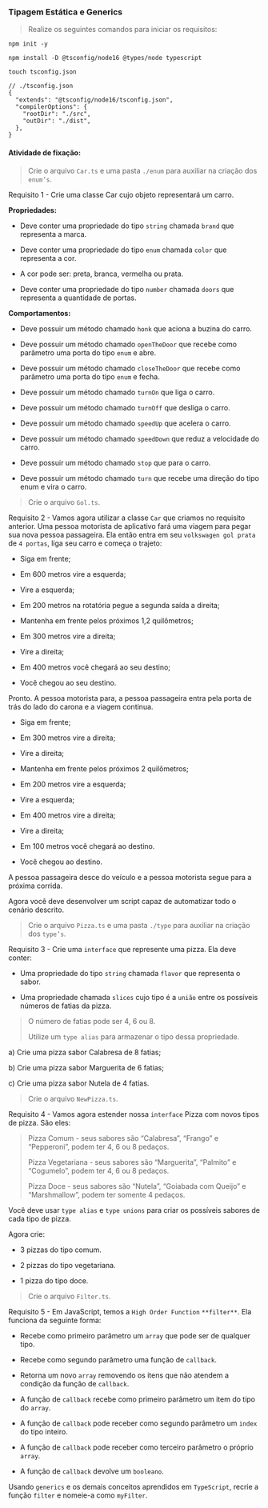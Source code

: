 ###  Tipagem Estática e Generics
> Realize os seguintes comandos para iniciar os requisitos:

```
npm init -y

npm install -D @tsconfig/node16 @types/node typescript

touch tsconfig.json

```

```
// ./tsconfig.json
{
  "extends": "@tsconfig/node16/tsconfig.json",
  "compilerOptions": {
    "rootDir": "./src",
    "outDir": "./dist",
  },
}
```


####  Atividade de fixação:

> Crie o arquivo `Car.ts` e uma pasta `./enum` para auxiliar na criação dos `enum’s`.

Requisito 1 - Crie uma classe Car cujo objeto representará um carro.

**Propriedades:**

* Deve conter uma propriedade do tipo `string` chamada `brand` que representa a marca.

* Deve conter uma propriedade do tipo `enum` chamada `color` que representa a cor.

* A cor pode ser: preta, branca, vermelha ou prata.

* Deve conter uma propriedade do tipo `number` chamada `doors` que representa a quantidade de portas.


**Comportamentos:**

* Deve possuir um método chamado `honk` que aciona a buzina do carro.

* Deve possuir um método chamado `openTheDoor` que recebe como parâmetro uma porta do tipo `enum` e abre.

* Deve possuir um método chamado `closeTheDoor` que recebe como parâmetro uma porta do tipo `enum` e fecha.

* Deve possuir um método chamado `turnOn` que liga o carro.

* Deve possuir um método chamado `turnOff` que desliga o carro.

* Deve possuir um método chamado `speedUp` que acelera o carro.

* Deve possuir um método chamado `speedDown` que reduz a velocidade do carro.

* Deve possuir um método chamado `stop` que para o carro.

* Deve possuir um método chamado `turn` que recebe uma direção do tipo enum e vira o carro.


> Crie o arquivo `Gol.ts`.

Requisito 2 - Vamos agora utilizar a classe `Car` que criamos no requisito anterior. Uma pessoa motorista de aplicativo fará uma viagem para pegar sua nova pessoa passageira. Ela então entra em seu `volkswagen gol prata` de `4 portas`, liga seu carro e começa o trajeto:

* Siga em frente;

* Em 600 metros vire a esquerda;

* Vire a esquerda;

* Em 200 metros na rotatória pegue a segunda saída a direita;

* Mantenha em frente pelos próximos 1,2 quilômetros;

* Em 300 metros vire a direita;

* Vire a direita;

* Em 400 metros você chegará ao seu destino;

* Você chegou ao seu destino.

Pronto. A pessoa motorista para, a pessoa passageira entra pela porta de trás do lado do carona e a viagem continua.

* Siga em frente;

* Em 300 metros vire a direita;

* Vire a direita;

* Mantenha em frente pelos próximos 2 quilômetros;

* Em 200 metros vire a esquerda;

* Vire a esquerda;

* Em 400 metros vire a direita;

* Vire a direita;

* Em 100 metros você chegará ao destino.

* Você chegou ao destino.

A pessoa passageira desce do veículo e a pessoa motorista segue para a próxima corrida.

Agora você deve desenvolver um script capaz de automatizar todo o cenário descrito.



> Crie o arquivo `Pizza.ts` e uma pasta `./type` para auxiliar na criação dos `type’s`. 

Requisito 3 - Crie uma `interface` que represente uma pizza. Ela deve conter:

* Uma propriedade do tipo `string` chamada `flavor` que representa o sabor.

* Uma propriedade chamada `slices` cujo tipo é a `união` entre os possíveis números de fatias da pizza.

> O número de fatias pode ser 4, 6 ou 8.
> 
> Utilize um `type alias` para armazenar o tipo dessa propriedade.

a) Crie uma pizza sabor Calabresa de 8 fatias;

b) Crie uma pizza sabor Marguerita de 6 fatias;

c) Crie uma pizza sabor Nutela de 4 fatias.


> Crie o arquivo `NewPizza.ts`. 

Requisito 4 - Vamos agora estender nossa `interface` Pizza com novos tipos de pizza. São eles:

> Pizza Comum - seus sabores são “Calabresa”, “Frango” e “Pepperoni”, podem ter 4, 6 ou 8 pedaços.
>
> Pizza Vegetariana - seus sabores são “Marguerita”, “Palmito” e “Cogumelo”, podem ter 4, 6 ou 8 pedaços.
>
> Pizza Doce - seus sabores são “Nutela”, “Goiabada com Queijo” e “Marshmallow”, podem ter somente 4 pedaços.

Você deve usar `type alias` e `type unions` para criar os possíveis sabores de cada tipo de pizza.

Agora crie:

* 3 pizzas do tipo comum.

* 2 pizzas do tipo vegetariana.

* 1 pizza do tipo doce.



> Crie o arquivo `Filter.ts`. 

Requisito 5 - Em JavaScript, temos a `High Order Function` `**filter**`. Ela funciona da seguinte forma:

* Recebe como primeiro parâmetro um `array` que pode ser de qualquer tipo.

* Recebe como segundo parâmetro uma função de `callback`.

* Retorna um novo `array` removendo os itens que não atendem a condição da função de `callback`.

* A função de `callback` recebe como primeiro parâmetro um item do tipo do `array`.

* A função de `callback` pode receber como segundo parâmetro um `index` do tipo inteiro.

* A função de `callback` pode receber como terceiro parâmetro o próprio `array`.

* A função de `callback` devolve um `booleano`.

Usando `generics` e os demais conceitos aprendidos em `TypeScript`, recrie a função `filter` e nomeie-a como `myFilter`.




